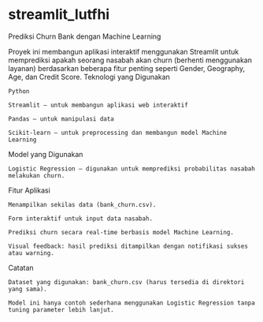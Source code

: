 # streamlit_lutfhi
Prediksi Churn Bank dengan Machine Learning

Proyek ini membangun aplikasi interaktif menggunakan Streamlit untuk memprediksi apakah seorang nasabah akan churn (berhenti menggunakan layanan) berdasarkan beberapa fitur penting seperti Gender, Geography, Age, dan Credit Score.
Teknologi yang Digunakan

    Python

    Streamlit — untuk membangun aplikasi web interaktif

    Pandas — untuk manipulasi data

    Scikit-learn — untuk preprocessing dan membangun model Machine Learning

Model yang Digunakan

    Logistic Regression — digunakan untuk memprediksi probabilitas nasabah melakukan churn.

Fitur Aplikasi

    Menampilkan sekilas data (bank_churn.csv).

    Form interaktif untuk input data nasabah.

    Prediksi churn secara real-time berbasis model Machine Learning.

    Visual feedback: hasil prediksi ditampilkan dengan notifikasi sukses atau warning.
    
Catatan

    Dataset yang digunakan: bank_churn.csv (harus tersedia di direktori yang sama).

    Model ini hanya contoh sederhana menggunakan Logistic Regression tanpa tuning parameter lebih lanjut.